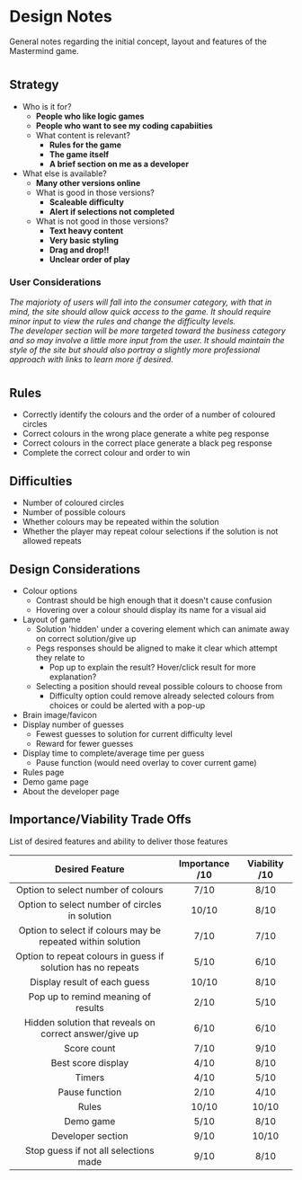 # Design Notes

General notes regarding the initial concept, layout and features of the Mastermind game.
#
## Strategy

- Who is it for?
  - **People who like logic games**
  - **People who want to see my coding capabiities**
  - What content is relevant?
    - **Rules for the game**
    - **The game itself**
    - **A brief section on me as a developer**
- What else is available?
  - **Many other versions online**
  - What is good in those versions?
    - **Scaleable difficulty**
    - **Alert if selections not completed**
  - What is not good in those versions?
    - **Text heavy content**
    - **Very basic styling**
    - **Drag and drop!!**
    - **Unclear order of play**

### User Considerations
*The majorioty of users will fall into the consumer category, with that in mind, the site should allow quick access to the game. It should require minor input to view the rules and change the difficulty levels.<br>
The developer section will be more targeted toward the business category and so may involve a little more input from the user. It should maintain the style of the site but should also portray a slightly more professional approach with links to learn more if desired.*

#


## Rules

- Correctly identify the colours and the order of a number of coloured circles
- Correct colours in the wrong place generate a white peg response
- Correct colours in the correct place generate a black peg response
- Complete the correct colour and order to win

## Difficulties

- Number of coloured circles
- Number of possible colours
- Whether colours may be repeated within the solution
- Whether the player may repeat colour selections if the solution is not allowed repeats

## Design Considerations

- Colour options
  - Contrast should be high enough that it doesn't cause confusion
  - Hovering over a colour should display its name for a visual aid
- Layout of game
  - Solution 'hidden' under a covering element which can animate away on correct solution/give up
  - Pegs responses should be aligned to make it clear which attempt they relate to
    - Pop up to explain the result? Hover/click result for more explanation?
  - Selecting a position should reveal possible colours to choose from
    - Difficulty option could remove already selected colours from choices or could be alerted with a pop-up
- Brain image/favicon
- Display number of guesses
  - Fewest guesses to solution for current difficulty level
  - Reward for fewer guesses
- Display time to complete/average time per guess
  - Pause function (would need overlay to cover current game)
- Rules page
- Demo game page
- About the developer page


## Importance/Viability Trade Offs
List of desired features and ability to deliver those features

| Desired Feature | Importance /10 | Viability /10 |
| :-----: | :--------: | :-------: |
| Option to select number of colours | 7/10 | 8/10 |
| Option to select number of circles in solution | 10/10 | 8/10 |
| Option to select if colours may be repeated within solution | 7/10 | 7/10 |
| Option to repeat colours in guess if solution has no repeats | 5/10 | 6/10 |
| Display result of each guess | 10/10 | 8/10 |
| Pop up to remind meaning of results | 2/10 | 5/10 |
| Hidden solution that reveals on correct answer/give up | 6/10 | 6/10 |
| Score count | 7/10 | 9/10 |
| Best score display | 4/10 | 8/10 |
| Timers | 4/10 | 5/10 |
| Pause function | 2/10 | 4/10 |
| Rules | 10/10 | 10/10 |
| Demo game | 5/10 | 8/10 |
| Developer section | 9/10 | 10/10 |
| Stop guess if not all selections made | 9/10 | 8/10 |